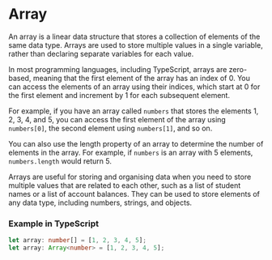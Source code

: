 # Array

An array is a linear data structure that stores a collection of elements of the same data type. Arrays are used to store multiple values in a single variable, rather than declaring separate variables for each value.

In most programming languages, including TypeScript, arrays are zero-based, meaning that the first element of the array has an index of 0. You can access the elements of an array using their indices, which start at 0 for the first element and increment by 1 for each subsequent element.

For example, if you have an array called `numbers` that stores the elements 1, 2, 3, 4, and 5, you can access the first element of the array using `numbers[0]`, the second element using `numbers[1]`, and so on.

You can also use the length property of an array to determine the number of elements in the array. For example, if `numbers` is an array with 5 elements, `numbers.length` would return 5.

Arrays are useful for storing and organising data when you need to store multiple values that are related to each other, such as a list of student names or a list of account balances. They can be used to store elements of any data type, including numbers, strings, and objects.

### Example in TypeScript

```typescript
let array: number[] = [1, 2, 3, 4, 5];
let array: Array<number> = [1, 2, 3, 4, 5];
```

